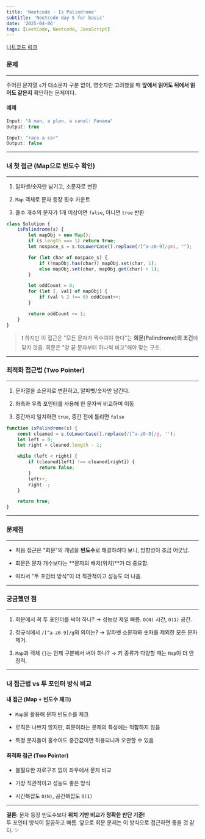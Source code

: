 ```yaml
---
title: 'Neetcode - Is Palindrome'
subtitle: 'Neetcode day 5 for basic'
date: '2025-04-06'
tags: [LeetCode, Neetcode, JavaScript]
---
```


<span class='blogLink'>[니트코드 링크](https://neetcode.io/problems/is-palindrome)</span>

### 문제

----

주어진 문자열 `s`가 대소문자 구분 없이, 영숫자만 고려했을 때 **앞에서 읽어도 뒤에서 읽어도 같은지** 확인하는 문제이다.

#### **예제**

```javascript
Input: "A man, a plan, a canal: Panama"
Output: true

Input: "race a car"
Output: false
```

----

### 내 첫 접근 (Map으로 빈도수 확인)

----

1. 알파벳/숫자만 남기고, 소문자로 변환

2. `Map` 객체로 문자 등장 횟수 카운트

3. 홀수 개수의 문자가 1개 이상이면 `false`, 아니면 `true` 반환

```javascript
class Solution {
    isPalindrome(s) {
        let mapObj = new Map();
        if (s.length === 1) return true;
        let nospace_s = s.toLowerCase().replace(/[^a-z0-9]/gmi, "");

        for (let char of nospace_s) {
            if (!mapObj.has(char)) mapObj.set(char, 1);
            else mapObj.set(char, mapObj.get(char) + 1);
        }

        let oddCount = 0;
        for (let [, val] of mapObj) {
            if (val % 2 !== 0) oddCount++;
        }

        return oddCount <= 1;
    }
}
```

> ❗ 하지만 이 접근은 "모든 문자가 짝수여야 한다"는 **회문(Palindrome)의 조건**에 맞지 않음.
> 회문은 "양 끝 문자부터 하나씩 비교"해야 맞는 구조.

----

### 최적화 접근법 (Two Pointer)

----

1. 문자열을 소문자로 변환하고, 알파벳/숫자만 남긴다.

2. 좌측과 우측 포인터를 사용해 한 문자씩 비교하며 이동

3. 중간까지 일치하면 `true`, 중간 전에 틀리면 `false`

```javascript
function isPalindrome(s) {
    const cleaned = s.toLowerCase().replace(/[^a-z0-9]/g, '');
    let left = 0;
    let right = cleaned.length - 1;

    while (left < right) {
        if (cleaned[left] !== cleaned[right]) {
            return false;
        }
        left++;
        right--;
    }

    return true;
}
```

----

### 문제점

----

- 처음 접근은 "회문"의 개념을 **빈도수**로 해결하려다 보니, 방향성이 조금 어긋남.

- 회문은 문자 개수보다는 **문자의 배치(위치)**가 더 중요함.

- 따라서 "두 포인터 방식"이 더 직관적이고 성능도 더 나음.

----

### 궁금했던 점

----

1. 회문에서 꼭 투 포인터를 써야 하나? → 성능상 제일 빠름. `O(N)` 시간, `O(1)` 공간.

2. 정규식에서 `/[^a-z0-9]/g`의 의미는? → 알파벳 소문자와 숫자를 제외한 모든 문자 제거.

3. `Map`과 객체 `{}`는 언제 구분해서 써야 하나? → 키 종류가 다양할 때는 `Map`이 더 안정적.

----

### 내 접근법 vs 투 포인터 방식 비교

#### **내 접근 (Map + 빈도수 체크)**

- `Map`을 활용해 문자 빈도수를 체크

- 로직은 나쁘지 않지만, 회문이라는 문제의 특성에는 적합하지 않음

- 특정 문자들이 홀수여도 중간값이면 허용되니까 오판할 수 있음

#### **최적화 접근 (Two Pointer)**

- 불필요한 자료구조 없이 좌우에서 문자 비교

- 가장 직관적이고 성능도 좋은 방식

- 시간복잡도 `O(N)`, 공간복잡도 `O(1)`

----

**결론**: 문자 등장 빈도수보다 **위치 기반 비교가 정확한 판단 기준!**  
투 포인터 방식이 깔끔하고 빠름. 앞으로 회문 문제는 이 방식으로 접근하면 좋을 것 같다. ✨

